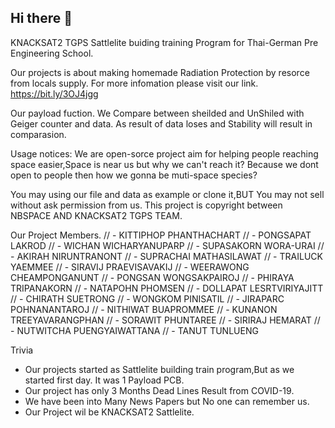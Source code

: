 ## Hi there 👋


KNACKSAT2 TGPS
Sattlelite buiding training Program for Thai-German Pre Engineering School.

Our projects is about making homemade Radiation Protection by resorce from locals supply.
For more infomation please visit our link. https://bit.ly/3OJ4jgg

Our payload fuction.
We Compare between sheilded and UnShiled with Geiger counter and data.
As result of data loses and Stability will result in comparasion.

Usage notices:
We are open-sorce project aim for helping people reaching space easier,Space is near us but why we can't reach it? 
Because we dont open to people then how we gonna be muti-space species?

You may using our file and data as example or clone it,BUT You may not sell without ask permission from us. This project is copyright between NBSPACE AND KNACKSAT2 TGPS TEAM.

Our Project Members.
//                   - KITTIPHOP  PHANTHACHART
//                   - PONGSAPAT  LAKROD
//                   - WICHAN     WICHARYANUPARP
//                   - SUPASAKORN WORA-URAI
//                   - AKIRAH     NIRUNTRANONT
//                   - SUPRACHAI  MATHASILAWAT
//                   - TRAILUCK   YAEMMEE
//                   - SIRAVIJ    PRAEVISAVAKIJ
//                   - WEERAWONG  CHEAMPONGANUNT
//                   - PONGSAN    WONGSAKPAIROJ
//                   - PHIRAYA    TRIPANAKORN
//                   - NATAPOHN   PHOMSEN
//                   - DOLLAPAT   LESRTVIRIYAJITT
//                   - CHIRATH    SUETRONG
//                   - WONGKOM    PINISATIL
//                   - JIRAPARC   POHNANANTAROJ
//                   - NITHIWAT   BUAPROMMEE
//                   - KUNANON    TREEYAVARANGPHAN
//                   - SORAWIT    PHUNTAREE
//                   - SIRIRAJ    HEMARAT
//                   - NUTWITCHA  PUENGYAIWATTANA
//                   - TANUT      TUNLUENG
  
Trivia
- Our projects started as Sattlelite building train program,But as we started first day. It was 1 Payload PCB.
- Our project has only 3 Months Dead Lines Result from COVID-19.
- We have been into Many News Papers but No one can remember us.
- Our Project wil be KNACKSAT2 Sattlelite.
  
  
<!-- 

**Here are some ideas to get you started:**

🙋‍♀️ A short introduction - what is your organization all about?
🌈 Contribution guidelines - how can the community get involved?
👩‍💻 Useful resources - where can the community find your docs? Is there anything else the community should know?
🍿 Fun facts - what does your team eat for breakfast?
🧙 Remember, you can do mighty things with the power of [Markdown](https://docs.github.com/github/writing-on-github/getting-started-with-writing-and-formatting-on-github/basic-writing-and-formatting-syntax)
-->
